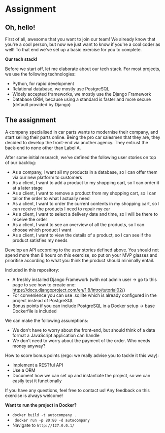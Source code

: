 # Assignment

## Oh, hello!

First of all, awesome that you want to join our team! We already know that you're a cool person, but now we just want to know if you're a cool coder as well! To that end we've set up a basic exercise for you to complete.

**Our tech stack!**

Before we start off, let me elaborate about our tech stack. For most projects, we use the following technologies:

- Python, for rapid development
- Relational database, we mostly use PostgreSQL
- Widely accepted frameworks, we mostly use the Django Framework
- Database ORM, because using a standard is faster and more secure (default provided by Django)

## The assignment

A company specialised in car parts wants to modernise their company, and start selling their parts online. Being the pro car salesmen that they are, they decided to develop the front-end via another agency. They entrust the back-end to none other than Label A.

After some initial research, we've defined the following user stories on top of our backlog:

- As a company, I want all my products in a database, so I can offer them via our new platform to customers
- As a client, I want to add a product to my shopping cart, so I can order it at a later stage
- As a client, I want to remove a product from my shopping cart, so I can tailor the order to what I actually need
- As a client, I want to order the current contents in my shopping cart, so I can receive the products I need to repair my car
- As a client, I want to select a delivery date and time, so I will be there to receive the order
- As a client, I want to see an overview of all the products, so I can choose which product I want
- As a client, I want to view the details of a product, so I can see if the product satisfies my needs

Develop an API according to the user stories defined above. You should not spend more than 8 hours on this exercise, so put on your MVP glasses and prioritise according to what you think the product should minimally entail.

Included in this repository:

- A freshly installed Django Framework (with not admin user -> go to this page to see how to create one: https://docs.djangoproject.com/en/1.8/intro/tutorial02/)
- For convenience you can use .sqllite which is already configured in the project instead of PostgreSQL
- Bonus points if you can include PostgreSQL in a Docker setup -> base Dockerfile is included

We can make the following assumptions:

- We don't have to worry about the front-end, but should think of a data format a JavaScript application can handle
- We don't need to worry about the payment of the order. Who needs money anyway?

How to score bonus points (ergo: we really advise you to tackle it this way):

- Implement a RESTful API
- Use a ORM
- Document how we can set up and instantiate the project, so we can easily test it functionally

If you have any questions, feel free to contact us! Any feedback on this exercise is always welcome!

**Want to run the project in Docker?**

- `docker build -t autocompany .`
- ` docker run -p 80:80 -d autocompany`
- Navigate to `http://127.0.0.1/`
